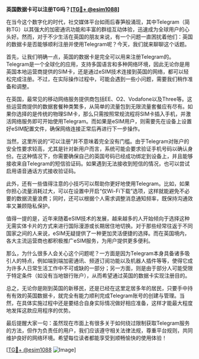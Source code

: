 **英国数据卡可以注册TG吗？[[TG💪+ @esim1088](https://t.me/s/esim1088)]**

在当今这个数字化的时代，社交媒体平台如雨后春笋般涌现，其中Telegram（简称TG）以其强大的加密通讯功能和丰富的群组互动体验，迅速成为全球用户的心头好。然而，对于不少生活在英国的朋友来说，有一个问题一直困扰着他们：英国的数据卡是否能够顺利注册并使用Telegram呢？今天，我们就来聊聊这个话题。

首先，让我们明确一点，英国的数据卡是完全可以用来注册Telegram的。Telegram是一个全球化的应用，支持多国语言和多种网络环境，因此无论你是用英国本地运营商提供的SIM卡，还是通过eSIM技术连接到英国的网络，都可以轻松完成注册。不过，在实际操作过程中，可能会遇到一些小问题，需要我们稍作准备和调整。

在英国，最常见的移动网络服务提供商包括EE、O2、Vodafone以及Three等。这些运营商提供的数据套餐种类繁多，从简单的流量包到无限流量套餐应有尽有。如果你选择的是传统的物理SIM卡，那么只需按照常规流程将SIM卡插入手机，并激活网络服务即可开始使用Telegram。而如果是eSIM用户，则需要先在设备上设置好eSIM配置文件，确保网络连接正常后再进行下一步操作。

当然，这里所说的“可以注册”并不意味着完全没有门槛。由于Telegram对账户的安全性要求较高，尤其是针对新用户而言，系统可能会要求验证手机号码以确认身份。在这种情况下，你需要确保自己的英国号码已经成功绑定到设备上，并且能够接收来自Telegram的短信验证码。如果遇到无法接收到短信的情况，也可以尝试启用语音通话方式接收验证码。

此外，还有一些值得注意的小技巧可以帮助你更好地使用Telegram。比如，如果你担心流量消耗过大，可以在设置中开启“仅Wi-Fi下载”选项，这样就能避免不必要的数据流量浪费；同时，还可以根据个人需求调整消息通知频率，既保持沟通效率又兼顾隐私保护。

值得一提的是，近年来随着eSIM技术的发展，越来越多的人开始倾向于选择这种无需实体卡片的方式来进行国际漫游或长期居住地切换。对于那些经常往返于不同国家之间的人来说，eSIM无疑提供了一种更加灵活便捷的选择。而在英国境内，各大主流运营商也都积极推广eSIM服务，为用户提供更多便利。

那么，为什么很多人会关心这个问题呢？一方面是因为Telegram本身具备诸多吸引人的特点，例如端到端加密通讯、频道订阅功能以及机器人插件等等，使得它成为许多人日常生活工作中不可或缺的一部分；另一方面，则是由于部分人可能受限于特定条件（如没有当地银行账户），从而希望通过英国的数据卡实现注册目的。

总之，无论你是刚到英国的新移民，还是已经在这里定居多年的居民，只要手中持有有效的英国数据卡，就完全有能力顺利完成Telegram账号的创建与管理。当然，在具体实施过程中还是要结合自身实际情况做好相应准备，这样才能最大程度地发挥这款应用程序的优势。

最后提醒大家一句：虽然现在市面上有很多关于如何绕过限制获取Telegram服务的方法，但作为负责任的用户，我们应该遵守相关法律法规，尊重平台规则，共同维护良好的网络环境。希望每位读者都能享受到顺畅愉快的使用体验！

[[TG💪+ @esim1088](https://t.me/s/esim1088) ![Image](https://i.postimg.cc/4NQfJmqS/Snipaste-2025-05-13-00-14-12.png)]